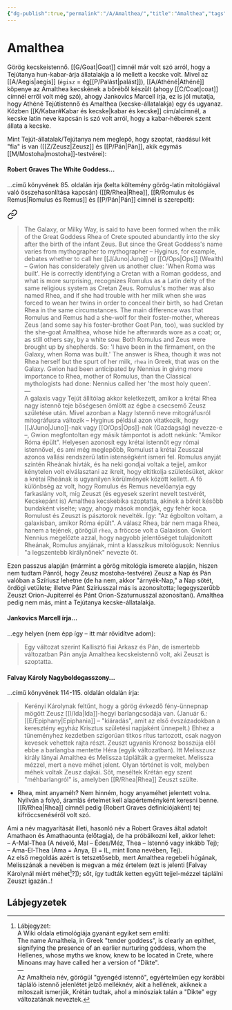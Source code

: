 ```yaml
---
{"dg-publish":true,"permalink":"/A/Amalthea/","title":"Amalthea","tags":["Englishtexttranslated","containstransclusions"],"created":"2023-11-13T05:35","updated":"2024-04-23T18:33"}
---
```



# Amalthea

Görög kecskeistennő. [[G/Goat\|Goat]] címnél már volt szó arról, hogy a Tejútanya hun-kabar-árja állatalakja a ló mellett a kecske volt. Mivel az [[A/Aegis\|aegis]] (`égisz` = ég[[P/Palást\|palást]]), [[A/Athéné\|Athéné]] köpenye az Amalthea kecskének a bőréből készült (ahogy [[C/Coat\|coat]] címnél erről volt még szó), ahogy Jankovics Marcell írja, ez is jól mutatja, hogy Athéné Tejútistennő és Amalthea (kecske-állatalakja) egy és ugyanaz.  
Közben [[K/Kabar#Kabar és kecske\|kabar és kecske]] cím/alcímnél, a kecske latin neve kapcsán is szó volt arról, hogy a kabar-héberek szent állata a kecske.  

Mint Tejút-állatalak/Tejútanya nem meglepő, hogy szoptat, ráadásul két "fia" is van ([[Z/Zeusz\|Zeusz]] és [[P/Pán\|Pán]], akik egymás [[M/Mostoha\|mostoha]]-testvérei):  

#### Robert Graves The White Goddess...

...című könyvének 85. oldalán írja (kelta költemény görög-latin mitológiával való összehasonlítása kapcsán) ([[R/Rhea\|Rhea]], [[R/Romulus és Remus\|Romulus és Remus]] és [[P/Pán\|Pán]] címnél is szerepelt):  

<div class="transclusion internal-embed is-loaded"><a class="markdown-embed-link" href="/r/rhea/#eaulcb" aria-label="Open link"><svg xmlns="http://www.w3.org/2000/svg" width="24" height="24" viewBox="0 0 24 24" fill="none" stroke="currentColor" stroke-width="2" stroke-linecap="round" stroke-linejoin="round" class="svg-icon lucide-link"><path d="M10 13a5 5 0 0 0 7.54.54l3-3a5 5 0 0 0-7.07-7.07l-1.72 1.71"></path><path d="M14 11a5 5 0 0 0-7.54-.54l-3 3a5 5 0 0 0 7.07 7.07l1.71-1.71"></path></svg></a><div class="markdown-embed">



> The Galaxy, or Milky Way, is said to have been formed when the milk of the Great Goddess Rhea of Crete spouted abundantly into the sky after the birth of the infant Zeus. But since the Great Goddess's name varies from mythographer to mythographer – Hyginus, for example, debates whether to call her [[J/Juno\|Juno]] or [[O/Ops\|Ops]] (Wealth) – Gwion has considerately given us another clue: 'When Roma was built'. He is correctly identifying a Cretan with a Roman goddess, and what is more surprising, recognizes Romulus as a Latin deity of the same religious system as Cretan Zeus. Romulus's mother was also named Rhea, and if she had trouble with her milk when she was forced to wean her twins in order to conceal their birth, so had Cretan Rhea in the same circumstances. The main difference was that Romulus and Remus had a she-wolf for their foster-mother, whereas Zeus (and some say his foster-brother Goat Pan, too), was suckled by the she-goat Amalthea, whose hide he afterwards wore as a coat; or, as still others say, by a white sow. Both Romulus and Zeus were brought up by shepherds. So: 'I have been in the firmament, on the Galaxy, when Roma was built.' The answer is Rhea, though it was not Rhea herself but the spurt of her milk, `rhea` in Greek, that was on the Galaxy. Gwion had been anticipated by Nennius in giving more importance to Rhea, mother of Romulus, than the Classical mythologists had done: Nennius called her 'the most holy queen'.  
> —  
> A galaxis vagy Tejút állítólag akkor keletkezett, amikor a krétai Rhea nagy istennő teje bőségesen ömlött az égbe a csecsemő Zeusz születése után. Mivel azonban a Nagy Istennő neve mitográfusról mitográfusra változik – Hyginus például azon vitatkozik, hogy [[J/Juno\|Juno]]-nak vagy [[O/Ops\|Ops]]-nak (Gazdagság) nevezze-e –, Gwion megfontoltan egy másik támpontot is adott nekünk: "Amikor Róma épült". Helyesen azonosít egy krétai istennőt egy római istennővel, és ami még meglepőbb, Romulust a krétai Zeusszal azonos vallási rendszerű latin istenségként ismeri fel. Romulus anyját szintén Rheának hívták, és ha neki gondjai voltak a tejjel, amikor kénytelen volt elválasztani az ikreit, hogy eltitkolja születésüket, akkor a krétai Rheának is ugyanilyen körülmények között kellett. A fő különbség az volt, hogy Romulus és Remus nevelőanyja egy farkaslány volt, míg Zeuszt (és egyesek szerint nevelt testvérét, Kecskepánt is) Amalthea kecskebika szoptatta, akinek a bőrét később bundaként viselte; vagy, ahogy mások mondják, egy fehér koca. Romulust és Zeuszt is pásztorok nevelték. Így: "Az égbolton voltam, a galaxisban, amikor Róma épült". A válasz Rhea, bár nem maga Rhea, hanem a tejének, görögül `rhea`, a fröccse volt a Galaxison. Gwiont Nennius megelőzte azzal, hogy nagyobb jelentőséget tulajdonított Rheának, Romulus anyjának, mint a klasszikus mitológusok: Nennius "a legszentebb királynőnek" nevezte őt.  


</div></div>


Ezen passzus alapján (mármint a görög mitológia ismerete alapján, hiszen nem tudtam Pánról, hogy Zeusz mostoha-testvére) Zeusz a Nap és Pán valóban a Szíriusz lehetne (de ha nem, akkor "árnyék-Nap," a Nap sötét, ördögi vetülete; illetve Pánt Szíriusszal más is azonosította; legegyszerűbb Zeuszt Orion-Jupiterrel és Pánt Orion-Szaturnusszal azonosítani). Amalthea pedig nem más, mint a Tejútanya kecske-állatalakja.  

#### Jankovics Marcell írja...

...egy helyen (nem épp így – itt már rövidítve adom):  
> Egy változat szerint Kallisztó fiai Arkasz és Pán, de ismertebb változatban Pán anyja Amalthea kecskeistennő volt, aki Zeuszt is szoptatta.  

#### Falvay Károly Nagyboldogasszony...

...című könyvének 114-115. oldalán oldalán írja:  
> Kerényi Károlynak feltűnt, hogy a görög évkezdő fény-ünnepnap mögött Zeusz [[I/Ida\|Ida]]-hegyi barlangcsodája van. (Január 6.: [[E/Epiphany\|Epiphania]] – "kiáradás", amit az első évszázadokban a keresztény egyház Krisztus születési napjaként ünnepelt.) Ehhez a tüneményhez kezdetben szigorúan titkos rítus tartozott, csak nagyon kevesek vehettek rajta részt. Zeuszt ugyanis Kronosz bosszúja elől ebbe a barlangba mentette Héra (egyik változatban). Itt Melisszusz király lányai Amalthea és Melissza táplálták a gyermeket. Melissza mézzel, mert a neve méhet jelent. Olyan történet is volt, melyben méhek voltak Zeusz dajkái. Sőt, meséltek Krétán egy szent "méhbarlangról" is, amelyben [[R/Rhea\|Rhea]] Zeuszt szülte.  
- Rhea, mint anyaméh? Nem hinném, hogy anyaméhet jelentett volna. Nyilván a folyó, áramlás értelmet kell alapérteményként keresni benne. [[R/Rhea\|Rhea]] címnél pedig (Robert Graves definíciójaként) tej kifröccsenéséről volt szó.

Ami a név magyarítását illeti, hasonló név a Robert Graves által adatolt Amathaon és Amathaounta (előtagja), de ha próbálkozni kell, akkor lehet:  
– A-Mal-Thea (A névelő, Mal – Édes/Méz, Thea – Istennő vagy inkább Tej);  
– Ama-El-Thea (Ama = Anya, El = IL, mint Ilona nevében, Tej).  
Az első megoldás azért is tetszetősebb, mert Amalthea regebeli húgának, Melisszának a nevében is megvan a méz értelem (ezt is jelenti \[Falvay Károlynál miért méhet[^1]?\]); sőt, így tudták ketten együtt tejjel-mézzel táplálni Zeuszt igazán..!  

## Lábjegyzetek

[^1]: Lábjegyzet:  
A Wiki oldala etimológiája gyanánt egyiket sem említi:  
The name Amaltheia, in Greek "tender goddess", is clearly an epithet, signifying the presence of an earlier nurturing goddess, whom the Hellenes, whose myths we know, knew to be located in Crete, where Minoans may have called her a version of "Dikte".  
—  
Az Amaltheia név, görögül "gyengéd istennő", egyértelműen egy korábbi tápláló istennő jelenlétét jelző melléknév, akit a hellének, akiknek a mítoszait ismerjük, Krétán tudtak, ahol a minósziak talán a "Dikte" egy változatának neveztek.  